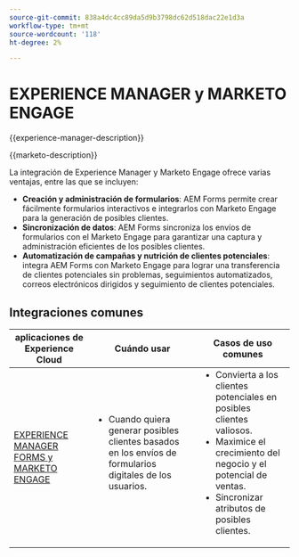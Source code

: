 ```yaml
---
source-git-commit: 838a4dc4cc89da5d9b3798dc62d518dac22e1d3a
workflow-type: tm+mt
source-wordcount: '118'
ht-degree: 2%

---
```



# EXPERIENCE MANAGER y MARKETO ENGAGE

{{experience-manager-description}}

{{marketo-description}}

La integración de Experience Manager y Marketo Engage ofrece varias ventajas, entre las que se incluyen:

+ **Creación y administración de formularios**: AEM Forms permite crear fácilmente formularios interactivos e integrarlos con Marketo Engage para la generación de posibles clientes.
+ **Sincronización de datos**: AEM Forms sincroniza los envíos de formularios con el Marketo Engage para garantizar una captura y administración eficientes de los posibles clientes.
+ **Automatización de campañas y nutrición de clientes potenciales**: integra AEM Forms con Marketo Engage para lograr una transferencia de clientes potenciales sin problemas, seguimientos automatizados, correos electrónicos dirigidos y seguimiento de clientes potenciales.

## Integraciones comunes

<table>
    <thead>
        <tr>
            <th>aplicaciones de Experience Cloud</th>
            <th>Cuándo usar</th>
            <th>Casos de uso comunes</th>
        </tr>
    </thead>
    <tbody>
        <tr>
            <td><a href="https://experienceleague.adobe.com/docs/experience-manager-learn/forms/aem-forms-with-marketo/part1.html?lang=es" target="_blank" rel="noreferrer">EXPERIENCE MANAGER FORMS y MARKETO ENGAGE</a></td>
            <td>
                <ul style="margin-top: 0;">
                    <li>Cuando quiera generar posibles clientes basados en los envíos de formularios digitales de los usuarios.</li>
                </ul>
            </td>
            <td>
                <ul style="margin-top: 0;">
                  <li>Convierta a los clientes potenciales en posibles clientes valiosos.</li>                  
                  <li>Maximice el crecimiento del negocio y el potencial de ventas.</li>
                  <li>Sincronizar atributos de posibles clientes.</li>
                </ul>
            </td>
        </tr>        
    </tbody>          
</table>

